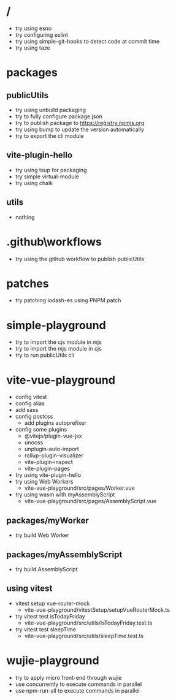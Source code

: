 # /
- try using esno
- try configuring eslint
- try using simple-git-hooks to detect code at commit time
- try using taze

# packages

## publicUtils
- try using unbuild packaging
- try to fully configure package.json
- try to publish package to https://registry.npmjs.org
- try using bump to update the version automatically
- try to export the cli module

## vite-plugin-hello
- try using tsup for packaging
- try simple virtual-module
- try using chalk

## utils
- nothing

# .github\workflows
- try using the github workflow to publish publicUtils

# patches
- try patching lodash-es using PNPM patch

# simple-playground
- try to import the cjs module in mjs
- try to import the mjs module in cjs
- try to run publicUtils cli

# vite-vue-playground
- config vitest
- config alias
- add sass
- config postcss
  - add plugins autoprefixer
- config some plugins
  - @vitejs/plugin-vue-jsx
  - unocss
  - unplugin-auto-import
  - rollup-plugin-visualizer
  - vite-plugin-inspect
  - vite-plugin-pages
- try using vite-plugin-hello
- try using Web Workers
  - vite-vue-playground/src/pages/Worker.vue
- try using wasm with myAssemblyScript
  - vite-vue-playground/src/pages/AssemblyScript.vue

## packages/myWorker
- try build Web Worker

## packages/myAssemblyScript
- try build AssemblyScript

## using vitest
- vitest setup vue-router-mock
  - vite-vue-playground/vitestSetup/setupVueRouterMock.ts
- try vitest test isTodayFriday
  - vite-vue-playground/src/utils/isTodayFriday.test.ts
- try vitest test sleepTime
  - vite-vue-playground/src/utils/sleepTime.test.ts

# wujie-playground
- try to apply micro front-end through wujie
- use concurrently to execute commands in parallel
- use npm-run-all to execute commands in parallel
